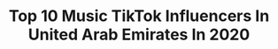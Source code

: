 ---
title: Top 10 Music TikTok Influencers In United Arab Emirates In 2020
description: >-
  Find top music TikTok influencers in United Arab Emirates in 2020. Most popular hashtags: #foryoupage #duet #foryou #viral.
platform: TikTok
hits: 59
text_top: Identify the top-rated TikTok accounts on inBeat.
text_bottom: inBeat holds 59 TikTok influencers like this in United Arab Emirates for you to work with.
profiles:
  - username: "rani_rafees"
    fullname: >-
      Rani...Rafees
    bio: >-
      📧 ranirafees04@gmail.com SomTim Best Therapy Is LongDrive🚘 & Music🎶🎼🎵
    location: "United Arab Emirates"
    followers: 217800
    engagement: 2056
    commentsToLikes: 0.031527
    id: ckbvu1qu7su8b0j23ew6g3y2l
    verified: false
    hashtags: "#foryoupage, #foryou, #viral, #tiktokarab"
  - username: "darling097"
    fullname: >-
      అరుణ్ యాదవ్
    bio: >-
      😎యాదవ్ గారి అబ్బయి🤘💪 😘#Wish me on 28 Nov#🎂😍 🤗Music lover🎻🎻🎻😍😘
    location: "United Arab Emirates"
    followers: 5294
    engagement: 2420
    commentsToLikes: 0.027373
    id: ckavqo8p22a4j0j23zteelhst
    verified: false
    hashtags: "#vfly"
  - username: "davidduplex"
    fullname: >-
      HIP HOP MUSIC DANCE
    bio: >-
      HiP H🅾P D🅰NCE MUSIC DAVID.CØM 🇩🅰🇳🇨🇪 🇾outub🇪 🆔 ØffiCel 🇩avi🇩 🇸ew🇦
    location: "United Arab Emirates"
    followers: 11700
    engagement: 7605
    commentsToLikes: 0.040402
    id: ckbr3ugfwk7040j237k7qx2fq
    verified: false
    hashtags: "#dubai, #songs, #dancevideo, #dance"
  - username: "anshadashraf2"
    fullname: >-
      Anshad Ashraf
    bio: >-
      Fun, love, music, football
    location: "United Arab Emirates"
    followers: 4326
    engagement: 661
    commentsToLikes: 0.113003
    id: ckb9i3yld83xx0j23lt3vd4f0
    verified: false
    hashtags: "#musicstarmalayalam, #malayalamcomedy, #nellikka, #musicstar"
  - username: "cronygirl0"
    fullname: >-
      @cronygirl
    bio: >-
      music lover ❤️
    location: "United Arab Emirates"
    followers: 2868
    engagement: 1552
    commentsToLikes: 0.033281
    id: ckdcedfdvk3200j23u8u7rb30
    verified: false
    hashtags: "#fun, #energetic, #dancechallenge, #fitnessworkout"
  - username: "najeeenaji"
    fullname: >-
      Najeeb ahmed
    bio: >-
      Adcted to 🤩MuSiC🤩 😍NAHAR FELLAH NAJEEB AHMED🤩 #ownvoice😎😎
    location: "United Arab Emirates"
    followers: 2802
    engagement: 1534
    commentsToLikes: 0.065400
    id: ck9ewdkbumbgd0j78kl8n5re7
    verified: false
    hashtags: "#foryoupage, #foryou, #pravasi, #trending"
  - username: "dolasen_"
    fullname: >-
      Dolasen
    bio: >-
      musician🎼
    location: "United Arab Emirates"
    followers: 5915
    engagement: 952
    commentsToLikes: 0.041267
    id: ckbqcexfmyo2j0j230shdessm
    verified: false
    hashtags: "#espresso, #foryourpage, #dolasen, #coffee"
  - username: "ameerseyed"
    fullname: >-
      Ameer
    bio: >-
      Building my fanbase until i make original music 😊 Ig: ameerseyed
    location: "United Arab Emirates"
    followers: 141000
    engagement: 714
    commentsToLikes: 0.027158
    id: cka6iut6ds8me0i78gjz3ktzn
    verified: false
    hashtags: "#viral, #foryoupage, #singing, #guitar"
  - username: "priyaamu1"
    fullname: >-
      Priya naidu
    bio: >-
      myself priya naidu 😆😆😆 I am arts student 😃😃😃 I luv musically lotttt
    location: "United Arab Emirates"
    followers: 192274
    engagement: 981
    commentsToLikes: 0.016494
    id: ck9grxaghfuje0j78nek1kv7f
    verified: false
    hashtags: "#dancing, #kundrathile, #tik, #comedy"
  - username: "nancyajrami"
    fullname: >-
      Nancy Ajram
    bio: >-
      Nancy Ajram official. #ALIBIYAALBI is OUT NOW! Watch the full music video.
    location: "United Arab Emirates"
    followers: 293000
    engagement: 615
    commentsToLikes: 0.002775
    id: ck9kb9rdvk9oj0j78wyfpzlab
    verified: false
    hashtags: "#mbthevociekids, #mbcthevoicekids, #teamnancy, #lebanesearmy"
---